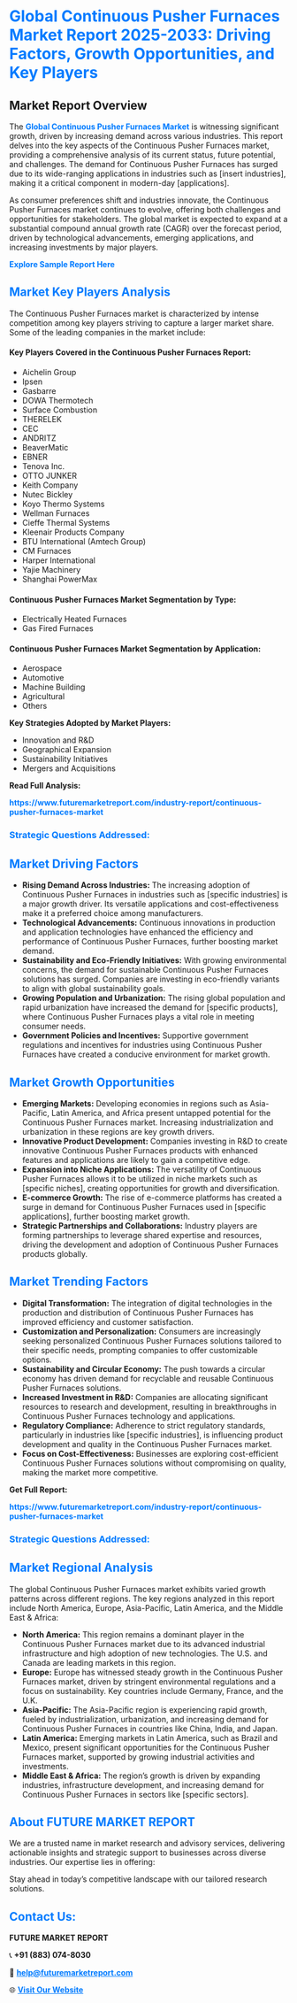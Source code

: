 <h1 style="color: #007BFF;">Global Continuous Pusher Furnaces Market Report 2025-2033: Driving Factors, Growth Opportunities, and Key Players</h1>

<section id="overview">
<h2>Market Report Overview</h2>
<p>The <a href="https://www.futuremarketreport.com/industry-report/continuous-pusher-furnaces-market" style="color: #007BFF; text-decoration: none;"><strong>Global Continuous Pusher Furnaces Market</strong></a> is witnessing significant growth, driven by increasing demand across various industries. This report delves into the key aspects of the Continuous Pusher Furnaces market, providing a comprehensive analysis of its current status, future potential, and challenges. The demand for Continuous Pusher Furnaces has surged due to its wide-ranging applications in industries such as [insert industries], making it a critical component in modern-day [applications].</p>
<p>As consumer preferences shift and industries innovate, the Continuous Pusher Furnaces market continues to evolve, offering both challenges and opportunities for stakeholders. The global market is expected to expand at a substantial compound annual growth rate (CAGR) over the forecast period, driven by technological advancements, emerging applications, and increasing investments by major players.</p>
</section>

<section id="overview">
<p><a href="https://www.futuremarketreport.com/request-sample/reportId=53443" style="color: #007BFF; text-decoration: none;"><strong>Explore Sample Report Here</strong></a></p>
</section>

<section id="key-players">
<h2 style="color: #007BFF;">Market Key Players Analysis</h2>
<p>The Continuous Pusher Furnaces market is characterized by intense competition among key players striving to capture a larger market share. Some of the leading companies in the market include:</p>
<h4>Key Players Covered in the Continuous Pusher Furnaces Report:</h4>
<ul><li>Aichelin Group</li><li>Ipsen</li><li>Gasbarre</li><li>DOWA Thermotech</li><li>Surface Combustion</li><li>THERELEK</li><li>CEC</li><li>ANDRITZ</li><li>BeaverMatic</li><li>EBNER</li><li>Tenova Inc.</li><li>OTTO JUNKER</li><li>Keith Company</li><li>Nutec Bickley</li><li>Koyo Thermo Systems</li><li>Wellman Furnaces</li><li>Cieffe Thermal Systems</li><li>Kleenair Products Company</li><li>BTU International (Amtech Group)</li><li>CM Furnaces</li><li>Harper International</li><li>Yajie Machinery</li><li>Shanghai PowerMax</li></ul>
<h4>Continuous Pusher Furnaces Market Segmentation by Type:</h4>
<ul><li>Electrically Heated Furnaces</li><li>Gas Fired Furnaces</li></ul>

<h4>Continuous Pusher Furnaces Market Segmentation by Application:</h4>
<ul><li>Aerospace</li><li>Automotive</li><li>Machine Building</li><li>Agricultural</li><li>Others</li></ul>
<p><strong>Key Strategies Adopted by Market Players:</strong></p>
<ul>
<li>Innovation and R&D</li>
<li>Geographical Expansion</li>
<li>Sustainability Initiatives</li>
<li>Mergers and Acquisitions</li>
</ul>
</section>

<section>
<p><strong>Read Full Analysis: </strong></p><a href="https://www.futuremarketreport.com/industry-report/continuous-pusher-furnaces-market" style="color: #007BFF; text-decoration: none;"><strong>https://www.futuremarketreport.com/industry-report/continuous-pusher-furnaces-market</strong></a>
<h3 style="color: #007BFF;">Strategic Questions Addressed:</h3>
</section>

<section id="driving-factors">
<h2 style="color: #007BFF;">Market Driving Factors</h2>
<ul>
<li><strong>Rising Demand Across Industries:</strong> The increasing adoption of Continuous Pusher Furnaces in industries such as [specific industries] is a major growth driver. Its versatile applications and cost-effectiveness make it a preferred choice among manufacturers.</li>
<li><strong>Technological Advancements:</strong> Continuous innovations in production and application technologies have enhanced the efficiency and performance of Continuous Pusher Furnaces, further boosting market demand.</li>
<li><strong>Sustainability and Eco-Friendly Initiatives:</strong> With growing environmental concerns, the demand for sustainable Continuous Pusher Furnaces solutions has surged. Companies are investing in eco-friendly variants to align with global sustainability goals.</li>
<li><strong>Growing Population and Urbanization:</strong> The rising global population and rapid urbanization have increased the demand for [specific products], where Continuous Pusher Furnaces plays a vital role in meeting consumer needs.</li>
<li><strong>Government Policies and Incentives:</strong> Supportive government regulations and incentives for industries using Continuous Pusher Furnaces have created a conducive environment for market growth.</li>
</ul>
</section>

<section id="growth-opportunities">
<h2 style="color: #007BFF;">Market Growth Opportunities</h2>
<ul>
<li><strong>Emerging Markets:</strong> Developing economies in regions such as Asia-Pacific, Latin America, and Africa present untapped potential for the Continuous Pusher Furnaces market. Increasing industrialization and urbanization in these regions are key growth drivers.</li>
<li><strong>Innovative Product Development:</strong> Companies investing in R&D to create innovative Continuous Pusher Furnaces products with enhanced features and applications are likely to gain a competitive edge.</li>
<li><strong>Expansion into Niche Applications:</strong> The versatility of Continuous Pusher Furnaces allows it to be utilized in niche markets such as [specific niches], creating opportunities for growth and diversification.</li>
<li><strong>E-commerce Growth:</strong> The rise of e-commerce platforms has created a surge in demand for Continuous Pusher Furnaces used in [specific applications], further boosting market growth.</li>
<li><strong>Strategic Partnerships and Collaborations:</strong> Industry players are forming partnerships to leverage shared expertise and resources, driving the development and adoption of Continuous Pusher Furnaces products globally.</li>
</ul>
</section>

<section id="trending-factors">
<h2 style="color: #007BFF;">Market Trending Factors</h2>
<ul>
<li><strong>Digital Transformation:</strong> The integration of digital technologies in the production and distribution of Continuous Pusher Furnaces has improved efficiency and customer satisfaction.</li>
<li><strong>Customization and Personalization:</strong> Consumers are increasingly seeking personalized Continuous Pusher Furnaces solutions tailored to their specific needs, prompting companies to offer customizable options.</li>
<li><strong>Sustainability and Circular Economy:</strong> The push towards a circular economy has driven demand for recyclable and reusable Continuous Pusher Furnaces solutions.</li>
<li><strong>Increased Investment in R&D:</strong> Companies are allocating significant resources to research and development, resulting in breakthroughs in Continuous Pusher Furnaces technology and applications.</li>
<li><strong>Regulatory Compliance:</strong> Adherence to strict regulatory standards, particularly in industries like [specific industries], is influencing product development and quality in the Continuous Pusher Furnaces market.</li>
<li><strong>Focus on Cost-Effectiveness:</strong> Businesses are exploring cost-efficient Continuous Pusher Furnaces solutions without compromising on quality, making the market more competitive.</li>
</ul>
</section>

<section>
<p><strong>Get Full Report: </strong></p><a href="https://www.futuremarketreport.com/industry-report/continuous-pusher-furnaces-market" style="color: #007BFF; text-decoration: none;"><strong>https://www.futuremarketreport.com/industry-report/continuous-pusher-furnaces-market</strong></a>
<h3 style="color: #007BFF;">Strategic Questions Addressed:</h3>
</section>


<section id="regional-analysis">
<h2 style="color: #007BFF;">Market Regional Analysis</h2>
<p>The global Continuous Pusher Furnaces market exhibits varied growth patterns across different regions. The key regions analyzed in this report include North America, Europe, Asia-Pacific, Latin America, and the Middle East & Africa:</p>
<ul>
<li><strong>North America:</strong> This region remains a dominant player in the Continuous Pusher Furnaces market due to its advanced industrial infrastructure and high adoption of new technologies. The U.S. and Canada are leading markets in this region.</li>
<li><strong>Europe:</strong> Europe has witnessed steady growth in the Continuous Pusher Furnaces market, driven by stringent environmental regulations and a focus on sustainability. Key countries include Germany, France, and the U.K.</li>
<li><strong>Asia-Pacific:</strong> The Asia-Pacific region is experiencing rapid growth, fueled by industrialization, urbanization, and increasing demand for Continuous Pusher Furnaces in countries like China, India, and Japan.</li>
<li><strong>Latin America:</strong> Emerging markets in Latin America, such as Brazil and Mexico, present significant opportunities for the Continuous Pusher Furnaces market, supported by growing industrial activities and investments.</li>
<li><strong>Middle East & Africa:</strong> The region’s growth is driven by expanding industries, infrastructure development, and increasing demand for Continuous Pusher Furnaces in sectors like [specific sectors].</li>
</ul>
</section>

<footer>
<h2 style="color: #007BFF;">About FUTURE MARKET REPORT</h2>
<p>We are a trusted name in market research and advisory services, delivering actionable insights and strategic support to businesses across diverse industries. Our expertise lies in offering:</p>

<p>Stay ahead in today’s competitive landscape with our tailored research solutions.</p>

<h2 style="color: #007BFF;">Contact Us:</h2>
<p><strong>FUTURE MARKET REPORT</strong></p>
<p>📞 <strong>+91 (883) 074-8030</strong></p>
<p>📧 <strong><a href="mailto:help@futuremarketreport.com" style="color: #007BFF;">help@futuremarketreport.com</a></strong></p>
<p>🌐 <strong><a href="https://www.futuremarketreport.com/" style="color: #007BFF;">Visit Our Website</a></strong></p>
</footer>